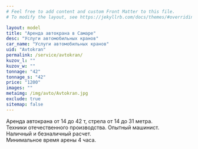 ```yaml
---
# Feel free to add content and custom Front Matter to this file.
# To modify the layout, see https://jekyllrb.com/docs/themes/#overriding-theme-defaults

layout: model
title: "Аренда автокрана в Самаре"
desc: "Услуги автомобильных кранов"
car_name: "Услуги автомобильных кранов"
uid: "Avtokran"
permalink: /service/avtokran/
kuzov_l: ""
kuzov_w: ""
tonnage: "42"
tonnage_s: "42"
price: "1200"
images: ""
metaimg: /img/avto/Avtokran.jpg
exclude: true
sitemap: false
---
```


Аренда автокрана от 14 до 42 т, стрела от 14 до 31 метра.  
Техники отечественного производства. Опытный машинист.  
Наличный и безналичный расчет.  
Минимальное время арены 4 часа.  